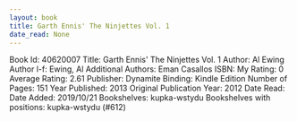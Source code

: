 ```yaml
---
layout: book
title: Garth Ennis' The Ninjettes Vol. 1
date_read: None
---
```


Book Id: 40620007
Title: Garth Ennis' The Ninjettes Vol. 1
Author: Al Ewing
Author l-f: Ewing, Al
Additional Authors: Eman Casallos
ISBN: 
My Rating: 0
Average Rating: 2.61
Publisher: Dynamite
Binding: Kindle Edition
Number of Pages: 151
Year Published: 2013
Original Publication Year: 2012
Date Read: 
Date Added: 2019/10/21
Bookshelves: kupka-wstydu
Bookshelves with positions: kupka-wstydu (#612)

